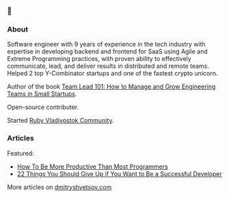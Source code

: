 ### 👋

### About

Software engineer with 9 years of experience in the tech industry with expertise in developing backend and frontend for SaaS using Agile and Extreme Programming practices, with proven ability to effectively communicate, lead, and deliver results in distributed and remote teams.
Helped 2 top Y-Combinator startups and one of the fastest crypto unicorn.

Author of the book [Team Lead 101: How to Manage and Grow Engineering Teams in Small Startups](http://gum.co/team-lead-101).

Open-source contributer.

Started [Ruby Vladivostok Community](https://github.com/orgs/ruby-vladivostok/teams/ruby-vladivostok-member).

### Articles

Featured:

<!-- * [Tricks And Tools To Fast-Track Your Goal of Becoming a Strong Programmer](https://dmitryshvetsov.com/tools-of-strong-programmers) -->
* [How To Be More Productive Than Most Programmers](https://dmitryshvetsov.com/articles/how-to-be-more-productive-than-most-programmers/)
* [22 Things You Should Give Up if You Want to Be a Successful Developer](https://dmitryshvetsov.com/articles/22-things-you-should-give-up-if-you-want-to-be-a-successful-developer/)

More articles on [dmitryshvetsov.com](https://dmitryshvetsov.com)

<!--
**dmshvetsov/dmshvetsov** is a ✨ _special_ ✨ repository because its `README.md` (this file) appears on your GitHub profile.

Here are some ideas to get you started:

- 🔭 I’m currently working on ...
- 🌱 I’m currently learning ...
- 👯 I’m looking to collaborate on ...
- 🤔 I’m looking for help with ...
- 💬 Ask me about ...
- 📫 How to reach me: ...
- 😄 Pronouns: ...
- ⚡ Fun fact: ...
-->
